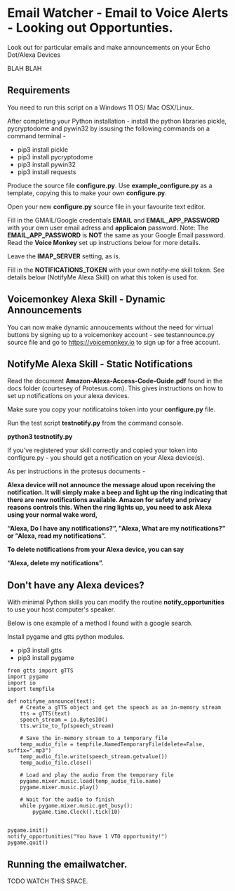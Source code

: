 # Email Watcher - Email to Voice Alerts - Looking out Opportunties. 

Look out for particular emails and make announcements on your Echo Dot/Alexa Devices

BLAH BLAH

## Requirements

You need to run this script on a Windows 11 OS/ Mac OSX/Linux.


After completing your Python installation - install the python libraries pickle, pycryptodome and pywin32 by issusing the following commands on a command terminal -


* pip3 install pickle
* pip3 install pycryptodome
* pip3 install pywin32
* pip3 install requests



Produce the source file **configure.py**. Use **example_configure.py** as a template, copying this to make your own **configure.py**.

Open your new **configure.py** source file in your favourite text editor.

Fill in the GMAIL/Google credentials **EMAIL** and **EMAIL_APP_PASSWORD** with your own user email adress and **applicaion** password.
Note: The **EMAIL_APP_PASSWORD** is **NOT** the same as your Google Email password. Read the **Voice Monkey** set up instructions below for more details.

Leave the **IMAP_SERVER** setting, as is. 

Fill in the **NOTIFICATIONS_TOKEN** with your own notify-me skill token. See details below (NotifyMe Alexa Skill) on what this token is used for.

## Voicemonkey Alexa Skill - Dynamic Announcements 

You can now make dynamic annoucements without the need for virtual buttons by signing up to a voicemonkey account - see
testannounce.py source file and go to https://voicemonkey.io to sign up for a free account.


## NotifyMe Alexa Skill - Static Notifications

Read the document **Amazon-Alexa-Access-Code-Guide.pdf** found in the docs folder (courtesey of Protesus.com). This gives instructions on how to set up notifications on your alexa devices.

Make sure you copy your notificatoins token into your **configure.py** file.

Run the test script **testnotify.py** from the command console. 

**python3 testnotify.py**

If you've registered your skill correctly and copied your token into configure.py - you should get a notification on your Alexa device(s).

As per instructions in the protesus documents -

**Alexa device will not announce the message aloud upon receiving the notification. It will simply make a beep and light up the ring indicating that there are new notifications available. Amazon for safety and privacy reasons controls this. When the ring lights up, you need to ask Alexa using your normal wake word,**

**“Alexa, Do I have any notifications?”, "Alexa, What are my notifications?" or “Alexa, read my notifications”.**

**To delete notifications from your Alexa device, you can say**

**“Alexa, delete my notifications”.**


## Don't have any Alexa devices?

With minimal Python skills you can modify the routine **notify_opportunities** to use your host computer's speaker.

Below is one example of a method I found with a google search.

Install pygame and gtts python modules.

* pip3 install gtts
* pip3 install pygame


```
from gtts import gTTS
import pygame
import io
import tempfile

def notifyme_announce(text):
    # Create a gTTS object and get the speech as an in-memory stream
    tts = gTTS(text)
    speech_stream = io.BytesIO()
    tts.write_to_fp(speech_stream)

    # Save the in-memory stream to a temporary file
    temp_audio_file = tempfile.NamedTemporaryFile(delete=False, suffix=".mp3")
    temp_audio_file.write(speech_stream.getvalue())
    temp_audio_file.close()

    # Load and play the audio from the temporary file
    pygame.mixer.music.load(temp_audio_file.name)
    pygame.mixer.music.play()

    # Wait for the audio to finish
    while pygame.mixer.music.get_busy():
        pygame.time.Clock().tick(10)


pygame.init()
notify_opportunities("You have 1 VTO opportunity!")
pygame.quit()

```


## Running the emailwatcher.


TODO WATCH THIS SPACE.


